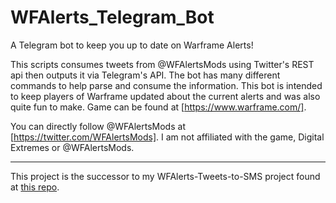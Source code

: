 # WFAlerts_Telegram_Bot
A Telegram bot to keep you up to date on Warframe Alerts!

This scripts consumes tweets from @WFAlertsMods using Twitter's REST api then outputs it via Telegram's API. The
bot has many different commands to help parse and consume the information. This bot is intended to keep players of
Warframe updated about the current alerts and was also quite fun to make. Game can be found at [https://www.warframe.com/].

You can directly follow @WFAlertsMods at [https://twitter.com/WFAlertsMods]. I am not affiliated with the game, Digital Extremes
or @WFAlertsMods.

---

This project is the successor to my WFAlerts-Tweets-to-SMS project found at <a href=https://github.com/TaurusSilver/WFAlerts-Tweets-to-SMS>this repo</a>.
